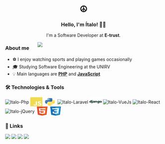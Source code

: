 <div align="center">
  
# ☮️

### Hello, I'm **Ítalo**! 👾👾

I'm a Software Developer at **E-trust**.


<img src="https://i.imgur.com/JLRMKTS.gif" width="400px" align="right" />
</div>

### About me
- ⚽ I enjoy watching sports and playing games occasionally  
- 🎓 Studying Software Engineering at the UNIRV
- 💡 Main languages are [**PHP**](https://www.php.net/) and [**JavaScript**](https://developer.mozilla.org/en-US/docs/Web/JavaScript)

### 🛠️ Technologies & Tools
<div style="display: inline_block">
  <img align="center" alt="Italo-Php" src="https://img.icons8.com/external-those-icons-flat-those-icons/24/external-PHP-programming-and-development-those-icons-flat-those-icons.png">
  <img align="center" alt="Italo-Js" height="30" width="40" src="https://raw.githubusercontent.com/devicons/devicon/master/icons/javascript/javascript-plain.svg">
  <img align="center" alt="Italo-Python" height="30" width="40" src="https://raw.githubusercontent.com/devicons/devicon/master/icons/python/python-original.svg">
  <img align="center" alt="Italo-Laravel" src="https://img.icons8.com/external-tal-revivo-color-tal-revivo/24/external-laravel-is-a-free-open-source-php-web-framework-logo-color-tal-revivo.png">
  <img align="center" alt="Italo-Django" height="30" width="40" src="https://raw.githubusercontent.com/devicons/devicon/master/icons/django/django-plain-wordmark.svg">
  <img align="center" alt="Italo-VueJs" height="30" width="30"  src="https://img.icons8.com/color/48/vue-js.png">
  <img align="center" alt="Italo-React" src="https://img.icons8.com/external-tal-revivo-color-tal-revivo/24/external-react-a-javascript-library-for-building-user-interfaces-logo-color-tal-revivo.png">
  <img align="center" alt="Italo-jQuery" src="https://img.icons8.com/external-tal-revivo-color-tal-revivo/24/external-jquery-is-a-javascript-library-designed-to-simplify-html-logo-color-tal-revivo.png">
  <img align="center" alt="Italo-HTML" height="30" width="40" src="https://raw.githubusercontent.com/devicons/devicon/master/icons/html5/html5-original.svg">
  <img align="center" alt="Italo-CSS" height="30" width="40" src="https://raw.githubusercontent.com/devicons/devicon/master/icons/css3/css3-original.svg">
</div>

### 🔗 Links
<a href="https://twitter.com/It4lo_dev" target="_blank"><img src="https://img.shields.io/badge/Twitter-1DA1F2?style=for-the-badge&logo=twitter&logoColor=white"></a>
<a href = "mailto:italoviniciusrope@gmail.com"><img src="https://img.shields.io/badge/-Gmail-%23333?style=for-the-badge&logo=gmail&logoColor=white"></a>
<a href="https://www.linkedin.com/in/italoviniciusrope/" target="_blank"><img src="https://img.shields.io/badge/-LinkedIn-%230077B5?style=for-the-badge&logo=linkedin&logoColor=white"></a>
<a href="https://it4lodev.vercel.app/" target="_blank"><img src="https://img.shields.io/badge/website-330F63?style=for-the-badge"></a>
